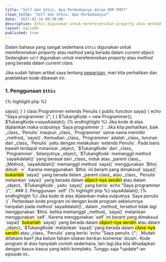```yaml
---
title: "Self dan $this, Apa Perbedaanya dalam OOP PHP?"
clean_title: "Self dan $this, Apa Perbedaanya?"
date: '2017-02-14 09:38:00'
description: $this digunakan untuk mereferensikan property atau method yang berada dalam current object. Sedangkan self digunakan untuk mereferensikan property atau method yang berada dalam current class.
layout: episode
published: true
---
```


Dalam bahasa yang sangat sederhana `$this` digunakan untuk mereferensikan _property_ atau _method_ yang berada dalam _current object_. Sedangkan `self` digunakan untuk mereferensikan _property_ atau _method_ yang berada dalam _current class_.

Jika sudah faham artikel saya tentang <a href="{{ site.url }}/object-oriented-php/pewarisan-object-inheritance-dalam-oop-php/" target="_blank">pewarisan</a>, mari kita perhatikan dan praktekkan kode dibawah ini:

### 1. Penggunaan `$this`

{% highlight php %}
<?php
class Penulis {

    public function saya() {
        echo "Saya penulis :)";
    }

    public function sayaAdalah() {
       $this->saya();
    }
}

class Programmer extends Penulis {

    public function saya() {
        echo "Saya programmer :)";
    }

}

$TukangKode = new Programmer();
$TukangKode->sayaAdalah();
{% endhighlight %}

Jika kode di atas dijalankan maka outputnya `Saya programmer :)`.

Jika kita perhatikan, baik _class_ `Penulis` maupun _class_ `Programmer` sama-sama memiliki _method_ `saya()`. Kemudian _class_ `Programmer` adalah _class_ turunan dari _class_ `Penulis` yaitu dengan melakukan `extends Penulis`.

Pada baris bawah terdapat instansiai _object_ `$TukangKode` dari _class_ `Programmer`. Selanjutnya _object_ `$TukangKode` memanggil method `sayaAdalah()` yang berasal dari _class_ induk atau _parent class_. _Method_ `sayaAdalah()` memanggil method `saya()` menggunakan `$this` diikuti `->`.

Karena menggunakan `$this` ini berarti yang dimaksud `saya()` <mark>bukanlah</mark> `saya()` yang berada dalam _parent class_ atau _class_ `Penulis` melainkan `saya()` yang berada dalam <mark><em>object</em>-nya sendiri</mark> atau dalam _object_ `$TukangKode`, yaitu `saya()` yang berisi `echo "Saya programmer :)";`.

### 2. Penggunaan `self`

{% highlight php %}
<?php
class Penulis {

    public function saya() {
        echo "Saya penulis :)";
    }

    public function sayaAdalah() {
       self::saya();
    }
}

class Programmer extends Penulis {

    public function saya() {
        echo "Saya programmer :)";
    }

}

$TukangKode = new Programmer();
$TukangKode->sayaAdalah();
{% endhighlight %}

Jika kode di atas dijalankan maka outputnya `Saya penulis :)`.

Perbedaan kode program ini dengan kode program sebelumnya hanyalah pada method `sayaAdalah()`, dalam _method_ tersebut tidak lagi menggunakan `$this` ketika memanggil _method_ `saya()` melainkan menggunakan `self`.

Karena menggunakan `self` ini berarti yang dimaksud `saya()` <mark>bukanlah</mark> `saya()` yang berada dalam <mark><em>object</em>-nya sendiri</mark> atau dalam _object_ `$TukangKode` melainkan `saya()` yang berada dalam <mark><em>class</em>-nya sendiri</mark> atau _class_ `Penulis` yang berisi `echo "Saya penulis :)";`.

Mudah difahami kan? jika belum faham silakan berikan komentar :blush:. Kode program di atas hanyalah contoh sederhana, lain lagi jika kita dihadapkan dengan kasus-kasus yang lebih kompleks. Tunggu saja *update*-an episode ini..

